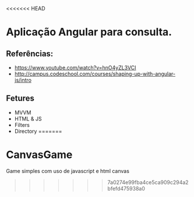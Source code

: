 <<<<<<< HEAD
# Aplicação Angular para consulta.

## Referências: 

- https://www.youtube.com/watch?v=hnO4yZL3VCI
- http://campus.codeschool.com/courses/shaping-up-with-angular-js/intro

## Fetures

- MVVM
- HTML & JS
- Filters
- Directory
=======
# CanvasGame
Game simples com uso de javascript e html canvas
>>>>>>> 7a0274e99fba4ce5ca909c294a2bfefd475938a0
